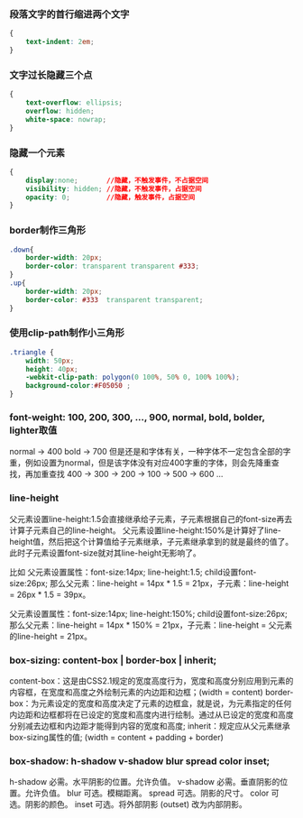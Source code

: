 
### 段落文字的首行缩进两个文字
```css
{
    text-indent: 2em;
}
```

### 文字过长隐藏三个点
```css
{
    text-overflow: ellipsis;
    overflow: hidden;
    white-space: nowrap;
}
```

### 隐藏一个元素
```css
{
    display:none;       //隐藏，不触发事件，不占据空间
    visibility: hidden; //隐藏，不触发事件，占据空间
    opacity: 0;         //隐藏，触发事件，占据空间
}
```

### border制作三角形
```css
.down{ 
	border-width: 20px;
	border-color: transparent transparent #333;
}
.up{ 
	border-width: 20px;
	border-color: #333  transparent transparent;
}
```

### 使用clip-path制作小三角形
```css
.triangle {
	width: 50px;
	height: 40px;
	-webkit-clip-path: polygon(0 100%, 50% 0, 100% 100%);
	background-color:#F05050 ;
}
```

### font-weight: 100, 200, 300, ..., 900, normal, bold, bolder, lighter取值
normal -> 400
bold -> 700
但是还是和字体有关，一种字体不一定包含全部的字重，例如设置为normal，但是该字体没有对应400字重的字体，则会先降重查找，再加重查找
400 -> 300 -> 200 -> 100 -> 500 -> 600 ...

### line-height
父元素设置line-height:1.5会直接继承给子元素，子元素根据自己的font-size再去计算子元素自己的line-height。
父元素设置line-height:150%是计算好了line-height值，然后把这个计算值给子元素继承，子元素继承拿到的就是最终的值了。此时子元素设置font-size就对其line-height无影响了。

比如
父元素设置属性：font-size:14px; line-height:1.5; child设置font-size:26px;
那么父元素：line-height = 14px * 1.5 = 21px，子元素：line-height = 26px * 1.5 = 39px。

父元素设置属性：font-size:14px; line-height:150%; child设置font-size:26px;
那么父元素：line-height = 14px * 150% = 21px，子元素：line-height = 父元素的line-height = 21px。

### box-sizing: content-box | border-box | inherit;
content-box：这是由CSS2.1规定的宽度高度行为，宽度和高度分别应用到元素的内容框，在宽度和高度之外绘制元素的内边距和边框；(width = content)
border-box：为元素设定的宽度和高度决定了元素的边框盒，就是说，为元素指定的任何内边距和边框都将在已设定的宽度和高度内进行绘制。通过从已设定的宽度和高度分别减去边框和内边距才能得到内容的宽度和高度;
inherit：规定应从父元素继承box-sizing属性的值; (width = content + padding + border)

### box-shadow: h-shadow v-shadow blur spread color inset;
h-shadow 必需。水平阴影的位置。允许负值。
v-shadow 必需。垂直阴影的位置。允许负值。
blur	 可选。模糊距离。
spread	 可选。阴影的尺寸。
color	 可选。阴影的颜色。
inset	 可选。将外部阴影 (outset) 改为内部阴影。

